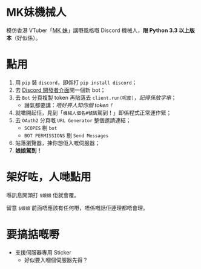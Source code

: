 # MK妹機械人
模仿香港 VTuber「[MK 妹](https://www.youtube.com/channel/UCO62chyehk6pX7OitrnJAUg)」講嘢風格嘅 Discord 機械人，**限 Python 3.3 以上版本**（好似係）。

# 點用
1. 用 `pip` 裝 `discord`，即係打 `pip install discord`；
2. 去 [Discord 開發者介面](https://discord.com/developers/applications/)開一個新 bot；
3. 去 `Bot` 分頁複製 token 再貼落去 `client.run(呢度)`，*記得係放字串*；
   * 譖氣都要講：*唔好畀人知你個 token！*
4. 就噉開起佢，見到「`機械人個名#號碼`駕到！」即係程式正常運作緊；
5. 去 `OAuth2` 分頁嘅 `URL Generator` 整個邀請連結；
   * `SCOPES` 剔 `bot`
   * `BOT PERMISSIONS` 剔 `Send Messages`
6. 貼落瀏覽器，揀你想佢入嘅伺服器；
7. **娘娘駕到！**

# 架好咗，人哋點用
喺訊息開頭打 `$娘娘` 佢就會覆。

留意 `$娘娘` 前面唔應該有任何嘢，唔係嘅話佢連理都唔會理。

# 要搞掂嘅嘢
* 支援伺服器專用 Sticker
  * 好似要入嗰個伺服器先得？

